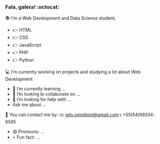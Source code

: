### Fala, galera! :octocat:

<!--
**eduperottoni/eduperottoni** is a ✨ _special_ ✨ repository because its `README.md` (this file) appears on your GitHub profile.
-->

📚 I'm a Web Development and Data Science student;
<ul>
  <li>👉 HTML</li>
  <li>👉 CSS</li>
  <li>👉 JavaScript</li>
  <li>👉 PHP</li>
  <li>👉 Python</li>
</ul>

💻 I’m currently working on projects and studying a lot about Web Development


- 🌱 I’m currently learning ...
- 👯 I’m looking to collaborate on ...
- 🤔 I’m looking for help with ...
-  Ask me about ...

💬 You can contact me by:
  ✉️ edu.perottoni@gmail.com
  📞  +55(54)99204-6595
  
  
  
  
- 😄 Pronouns: ...
- ⚡ Fun fact: ...

